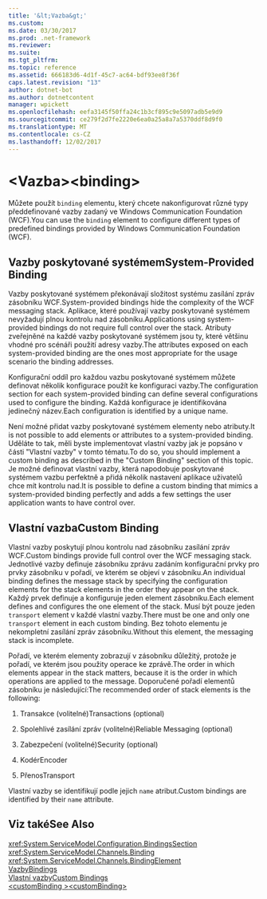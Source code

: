 ```yaml
---
title: '&lt;Vazba&gt;'
ms.custom: 
ms.date: 03/30/2017
ms.prod: .net-framework
ms.reviewer: 
ms.suite: 
ms.tgt_pltfrm: 
ms.topic: reference
ms.assetid: 666183d6-4d1f-45c7-ac64-bdf93ee8f36f
caps.latest.revision: "13"
author: dotnet-bot
ms.author: dotnetcontent
manager: wpickett
ms.openlocfilehash: eefa3145f50ffa24c1b3cf895c9e5097adb5e9d9
ms.sourcegitcommit: ce279f2d7fe2220e6ea0a25a8a7a5370ddf8d9f0
ms.translationtype: MT
ms.contentlocale: cs-CZ
ms.lasthandoff: 12/02/2017
---
```

# <a name="ltbindinggt"></a><span data-ttu-id="92fb3-102">&lt;Vazba&gt;</span><span class="sxs-lookup"><span data-stu-id="92fb3-102">&lt;binding&gt;</span></span>
<span data-ttu-id="92fb3-103">Můžete použít `binding` elementu, který chcete nakonfigurovat různé typy předdefinované vazby zadaný ve Windows Communication Foundation (WCF).</span><span class="sxs-lookup"><span data-stu-id="92fb3-103">You can use the `binding` element to configure different types of predefined bindings provided by Windows Communication Foundation (WCF).</span></span>  
  
## <a name="system-provided-binding"></a><span data-ttu-id="92fb3-104">Vazby poskytované systémem</span><span class="sxs-lookup"><span data-stu-id="92fb3-104">System-Provided Binding</span></span>  
 <span data-ttu-id="92fb3-105">Vazby poskytované systémem překonávají složitost systému zasílání zpráv zásobníku WCF.</span><span class="sxs-lookup"><span data-stu-id="92fb3-105">System-provided bindings hide the complexity of the WCF messaging stack.</span></span> <span data-ttu-id="92fb3-106">Aplikace, které používají vazby poskytované systémem nevyžadují plnou kontrolu nad zásobníku.</span><span class="sxs-lookup"><span data-stu-id="92fb3-106">Applications using system-provided bindings do not require full control over the stack.</span></span> <span data-ttu-id="92fb3-107">Atributy zveřejněné na každé vazby poskytované systémem jsou ty, které většinu vhodné pro scénáři použití adresy vazby.</span><span class="sxs-lookup"><span data-stu-id="92fb3-107">The attributes exposed on each system-provided binding are the ones most appropriate for the usage scenario the binding addresses.</span></span>  
  
 <span data-ttu-id="92fb3-108">Konfigurační oddíl pro každou vazbu poskytované systémem můžete definovat několik konfigurace použít ke konfiguraci vazby.</span><span class="sxs-lookup"><span data-stu-id="92fb3-108">The configuration section for each system-provided binding can define several configurations used to configure the binding.</span></span> <span data-ttu-id="92fb3-109">Každá konfigurace je identifikována jedinečný název.</span><span class="sxs-lookup"><span data-stu-id="92fb3-109">Each configuration is identified by a unique name.</span></span>  
  
 <span data-ttu-id="92fb3-110">Není možné přidat vazby poskytované systémem elementy nebo atributy.</span><span class="sxs-lookup"><span data-stu-id="92fb3-110">It is not possible to add elements or attributes to a system-provided binding.</span></span> <span data-ttu-id="92fb3-111">Uděláte to tak, měli byste implementovat vlastní vazby jak je popsáno v části "Vlastní vazby" v tomto tématu.</span><span class="sxs-lookup"><span data-stu-id="92fb3-111">To do so, you should implement a custom binding as described in the "Custom Binding" section of this topic.</span></span> <span data-ttu-id="92fb3-112">Je možné definovat vlastní vazby, která napodobuje poskytované systémem vazbu perfektně a přidá několik nastavení aplikace uživatelů chce mít kontrolu nad.</span><span class="sxs-lookup"><span data-stu-id="92fb3-112">It is possible to define a custom binding that mimics a system-provided binding perfectly and adds a few settings the user application wants to have control over.</span></span>  
  
## <a name="custom-binding"></a><span data-ttu-id="92fb3-113">Vlastní vazba</span><span class="sxs-lookup"><span data-stu-id="92fb3-113">Custom Binding</span></span>  
 <span data-ttu-id="92fb3-114">Vlastní vazby poskytují plnou kontrolu nad zásobníku zasílání zpráv WCF.</span><span class="sxs-lookup"><span data-stu-id="92fb3-114">Custom bindings provide full control over the WCF messaging stack.</span></span> <span data-ttu-id="92fb3-115">Jednotlivé vazby definuje zásobníku zprávu zadáním konfigurační prvky pro prvky zásobníku v pořadí, ve kterém se objeví v zásobníku.</span><span class="sxs-lookup"><span data-stu-id="92fb3-115">An individual binding defines the message stack by specifying the configuration elements for the stack elements in the order they appear on the stack.</span></span> <span data-ttu-id="92fb3-116">Každý prvek definuje a konfiguruje jeden element zásobníku.</span><span class="sxs-lookup"><span data-stu-id="92fb3-116">Each element defines and configures the one element of the stack.</span></span> <span data-ttu-id="92fb3-117">Musí být pouze jeden `transport` element v každé vlastní vazby.</span><span class="sxs-lookup"><span data-stu-id="92fb3-117">There must be one and only one `transport` element in each custom binding.</span></span> <span data-ttu-id="92fb3-118">Bez tohoto elementu je nekompletní zasílání zpráv zásobníku.</span><span class="sxs-lookup"><span data-stu-id="92fb3-118">Without this element, the messaging stack is incomplete.</span></span>  
  
 <span data-ttu-id="92fb3-119">Pořadí, ve kterém elementy zobrazují v zásobníku důležitý, protože je pořadí, ve kterém jsou použity operace ke zprávě.</span><span class="sxs-lookup"><span data-stu-id="92fb3-119">The order in which elements appear in the stack matters, because it is the order in which operations are applied to the message.</span></span> <span data-ttu-id="92fb3-120">Doporučené pořadí elementů zásobníku je následující:</span><span class="sxs-lookup"><span data-stu-id="92fb3-120">The recommended order of stack elements is the following:</span></span>  
  
1.  <span data-ttu-id="92fb3-121">Transakce (volitelné)</span><span class="sxs-lookup"><span data-stu-id="92fb3-121">Transactions (optional)</span></span>  
  
2.  <span data-ttu-id="92fb3-122">Spolehlivé zasílání zpráv (volitelné)</span><span class="sxs-lookup"><span data-stu-id="92fb3-122">Reliable Messaging (optional)</span></span>  
  
3.  <span data-ttu-id="92fb3-123">Zabezpečení (volitelné)</span><span class="sxs-lookup"><span data-stu-id="92fb3-123">Security (optional)</span></span>  
  
4.  <span data-ttu-id="92fb3-124">Kodér</span><span class="sxs-lookup"><span data-stu-id="92fb3-124">Encoder</span></span>  
  
5.  <span data-ttu-id="92fb3-125">Přenos</span><span class="sxs-lookup"><span data-stu-id="92fb3-125">Transport</span></span>  
  
 <span data-ttu-id="92fb3-126">Vlastní vazby se identifikují podle jejich `name` atribut.</span><span class="sxs-lookup"><span data-stu-id="92fb3-126">Custom bindings are identified by their `name` attribute.</span></span>  
  
## <a name="see-also"></a><span data-ttu-id="92fb3-127">Viz také</span><span class="sxs-lookup"><span data-stu-id="92fb3-127">See Also</span></span>  
 <xref:System.ServiceModel.Configuration.BindingsSection>  
 <xref:System.ServiceModel.Channels.Binding>  
 <xref:System.ServiceModel.Channels.BindingElement>  
 [<span data-ttu-id="92fb3-128">Vazby</span><span class="sxs-lookup"><span data-stu-id="92fb3-128">Bindings</span></span>](../../../docs/framework/wcf/bindings.md)  
 [<span data-ttu-id="92fb3-129">Vlastní vazby</span><span class="sxs-lookup"><span data-stu-id="92fb3-129">Custom Bindings</span></span>](../../../docs/framework/wcf/extending/custom-bindings.md)  
 [<span data-ttu-id="92fb3-130">\<customBinding ></span><span class="sxs-lookup"><span data-stu-id="92fb3-130">\<customBinding></span></span>](../../../docs/framework/configure-apps/file-schema/wcf/custombinding.md)
